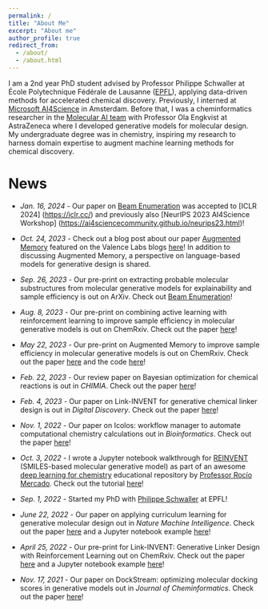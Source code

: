 ```yaml
---
permalink: /
title: "About Me"
excerpt: "About me"
author_profile: true
redirect_from: 
  - /about/
  - /about.html
---
```


 I am a 2nd year PhD student advised by Professor Philippe Schwaller at École Polytechnique Fédérale de Lausanne ([EPFL](https://github.com/schwallergroup)), applying data-driven methods for accelerated chemical discovery. Previously, I interned at [Microsoft AI4Science](https://www.microsoft.com/en-us/research/lab/microsoft-research-ai4science/) in Amsterdam. Before that, I was a cheminformatics researcher in the [Molecular AI team](https://github.com/MolecularAI) with Professor Ola Engkvist at AstraZeneca where I developed generative models for molecular design. My undergraduate degree was in chemistry, inspiring my research to harness domain expertise to augment machine learning methods for chemical discovery.


# News
* *Jan. 16, 2024* - Our paper on [Beam Enumeration](https://openreview.net/forum?id=7UhxsmbdaQ&referrer=%5BAuthor%20Console%5D(%2Fgroup%3Fid%3DICLR.cc%2F2024%2FConference%2FAuthors%23your-submissions)) was accepted to [ICLR 2024] (https://iclr.cc/) and previously also [NeurIPS 2023 AI4Science Workshop] (https://ai4sciencecommunity.github.io/neurips23.html)!


* *Oct. 24, 2023* - Check out a blog post about our paper [Augmented Memory](https://chemrxiv.org/engage/chemrxiv/article-details/646a353da32ceeff2d014776) featured on the Valence Labs blogs [here](https://portal.valencelabs.com/blogs/post/augmented-memory-capitalizing-on-experience-replay-to-accelerate-50PTYk6kaVyM0q7)! In addition to discussing Augmented Memory, a perspective on language-based models for generative design is shared.


* *Sep. 26, 2023* - Our pre-print on extracting probable molecular substructures from molecular generative models for explainability and sample efficiency is out on ArXiv. Check out [Beam Enumeration](https://arxiv.org/abs/2309.13957)!


* *Aug. 8, 2023* - Our pre-print on combining active learning with reinforcement learning to improve sample efficiency in molecular generative models is out on ChemRxiv. Check out the paper [here](https://chemrxiv.org/engage/chemrxiv/article-details/64d0db394a3f7d0c0dc103df)!


* *May 22, 2023* - Our pre-print on Augmented Memory to improve sample efficiency in molecular generative models is out on ChemRxiv. Check out the paper [here](https://chemrxiv.org/engage/chemrxiv/article-details/646a353da32ceeff2d014776) and the code [here](https://github.com/schwallergroup/augmented_memory)!


* *Feb. 22, 2023* - Our review paper on Bayesian optimization for chemical reactions is out in *CHIMIA*. Check out the paper [here](https://chimia.ch/chimia/article/view/2023_31/2023_31)!


* *Feb. 4, 2023* - Our paper on Link-INVENT for generative chemical linker design is out in *Digital Discovery*. Check out the paper [here](https://pubs.rsc.org/en/content/articlelanding/2023/dd/d2dd00115b)!


* *Nov. 1, 2022* - Our paper on Icolos: workflow manager to automate computational chemistry calculations out in *Bioinformatics*. Check out the paper [here](https://academic.oup.com/bioinformatics/article-abstract/38/21/4951/6694041?redirectedFrom=fulltext)!


* *Oct. 3, 2022* - I wrote a Jupyter notebook walkthrough for [REINVENT](https://github.com/MolecularAI/Reinvent) (SMILES-based molecular generative model) as part of an awesome [deep learning for chemistry](https://github.com/rociomer/dl-chem-101) educational repository by [Professor Rocío Mercado](https://rociomer.github.io/). Check out the tutorial [here](https://github.com/rociomer/dl-chem-101/blob/main/03_gen_SMILES_LSTM/SMILES-LSTM-Walkthrough.ipynb)!


* *Sep. 1, 2022* - Started my PhD with [Philippe Schwaller](https://schwallergroup.github.io/) at EPFL!


* *June 22, 2022* - Our paper on applying curriculum learning for generative molecular design out in *Nature Machine Intelligence*. Check out the paper [here](https://www.nature.com/articles/s42256-022-00494-4) and a Jupyter notebook example [here](https://github.com/MolecularAI/ReinventCommunity/blob/master/notebooks/Automated_Curriculum_Learning_Demo.ipynb)!


* *April 25, 2022* - Our pre-print for Link-INVENT: Generative Linker Design with Reinforcement Learning out on ChemRxiv. Check out the paper [here](https://chemrxiv.org/engage/chemrxiv/article-details/62628b2debac3a61c7debf31) and a Jupyter notebook example [here](https://github.com/MolecularAI/ReinventCommunity/blob/master/notebooks/Link-INVENT_RL.ipynb)!


* *Nov. 17, 2021* - Our paper on DockStream: optimizing molecular docking scores in generative models out in *Journal of Cheminformatics*. Check out the paper [here](https://jcheminf.biomedcentral.com/articles/10.1186/s13321-021-00563-7)!
